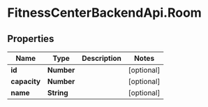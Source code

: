 # FitnessCenterBackendApi.Room

## Properties

Name | Type | Description | Notes
------------ | ------------- | ------------- | -------------
**id** | **Number** |  | [optional] 
**capacity** | **Number** |  | [optional] 
**name** | **String** |  | [optional] 


